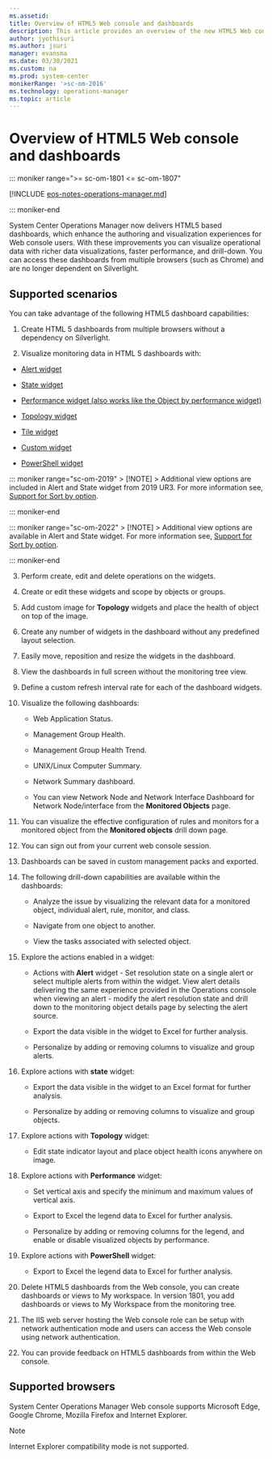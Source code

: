 ```yaml
---
ms.assetid:
title: Overview of HTML5 Web console and dashboards
description: This article provides an overview of the new HTML5 Web console and dashboards in System Center Operations Manager.
author: jyothisuri
ms.author: jsuri
manager: evansma
ms.date: 03/30/2021
ms.custom: na
ms.prod: system-center
monikerRange: '>sc-om-2016'
ms.technology: operations-manager
ms.topic: article
---
```


# Overview of HTML5 Web console and dashboards

::: moniker range=">= sc-om-1801 <= sc-om-1807"

[!INCLUDE [eos-notes-operations-manager.md](../includes/eos-notes-operations-manager.md)]

::: moniker-end

System Center Operations Manager now delivers HTML5 based dashboards, which enhance the authoring and visualization experiences for Web console users. With these improvements you can visualize operational data with richer data visualizations, faster performance, and drill-down.  You can access these dashboards from multiple browsers (such as Chrome) and are no longer dependent on Silverlight.

## Supported scenarios
You can take advantage of the following HTML5 dashboard capabilities:

1. Create HTML 5 dashboards from multiple browsers without a dependency on Silverlight.  

2. Visualize monitoring data in HTML 5 dashboards with:

  - [Alert widget](manage-create-web-dashboard-alerts.md)

  - [State widget](manage-create-web-dashboard-state.md)

  - [Performance widget (also works like the Object by performance widget)](manage-create-web-dashboard-perf.md)  

  - [Topology widget](manage-create-web-dashboard-topology.md)

  - [Tile widget](manage-create-web-dashboard-tile.md)

  - [Custom widget](manage-create-web-dashboard-custom.md)

  - [PowerShell widget](manage-create-web-dashboard-posh.md)

  ::: moniker range="sc-om-2019"
     > [!NOTE]
     > Additional view options are included in Alert and State widget from 2019 UR3. For more information see, [Support for Sort by option](manage-create-web-dashboard-alerts.md#support-for-sort-by-option).

  ::: moniker-end

  ::: moniker range="sc-om-2022"
     > [!NOTE]
     > Additional view options are available in Alert and State widget.  For more information see, [Support for Sort by option](manage-create-web-dashboard-alerts.md#support-for-sort-by-option).

  ::: moniker-end

3. Perform create, edit and delete operations on the widgets.  

4. Create or edit these widgets and scope by objects or groups.

5. Add custom image for **Topology** widgets and place the health of object on top of the image.

6. Create any number of widgets in the dashboard without any predefined layout selection.

7. Easily move, reposition and resize the widgets in the dashboard.

8. View the dashboards in full screen without the monitoring tree view.

9. Define a custom refresh interval rate for each of the dashboard widgets.

10.	Visualize the following dashboards:

    -  Web Application Status.

    - Management Group Health.

    - Management Group Health Trend.

    - UNIX/Linux Computer Summary.

    - Network Summary dashboard.

    - You can view Network Node and Network Interface Dashboard for Network Node/interface from the **Monitored Objects** page.

11. You can visualize the effective configuration of rules and monitors for a monitored object from the **Monitored objects** drill down page.

12.	You can sign out from your current web console session.

13. Dashboards can be saved in custom management packs and exported.

14.	The following drill-down capabilities are available within the dashboards:

    - Analyze the issue by visualizing the relevant data for a monitored object, individual alert, rule, monitor, and class.

    - Navigate from one object to another.

    - View the tasks associated with selected object.

15. Explore the actions enabled in a widget:

    - Actions with **Alert** widget - Set resolution state on a single alert or select multiple alerts from within the widget.  View alert details delivering the same experience provided in the Operations console when viewing an alert - modify the alert resolution state and drill down to the monitoring object details page by selecting the alert source.

    - Export the data visible in the widget to Excel for further analysis.

    - Personalize by adding or removing columns to visualize and group alerts.

16. Explore actions with **state** widget:

    - Export the data visible in the widget to an Excel format for further analysis.

    - Personalize by adding or removing columns to visualize and group objects.

17. Explore actions with **Topology** widget:

    - Edit state indicator layout and place object health icons anywhere on image.

18. Explore actions with **Performance** widget:

    - Set vertical axis and specify the minimum and maximum values of vertical axis.

    - Export to Excel the legend data to Excel for further analysis.

    - Personalize by adding or removing columns for the legend, and enable or disable visualized objects by performance.

19. Explore actions with **PowerShell** widget:

    - Export to Excel the legend data to Excel for further analysis.

20.	Delete HTML5 dashboards from the Web console, you can create dashboards or views to My workspace.  In version 1801, you add dashboards or views to My Workspace from the monitoring tree.

21.	The IIS web server hosting the Web console role can be setup with network authentication mode and users can access the Web console using network authentication.

22.	You can provide feedback on HTML5 dashboards from within the Web console.

## Supported browsers
System Center Operations Manager Web console supports Microsoft Edge, Google Chrome, Mozilla Firefox and Internet Explorer.  

>[!NOTE]
>Internet Explorer compatibility mode is not supported.   
